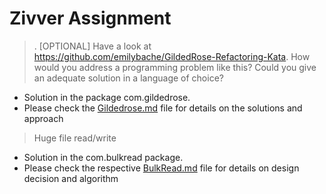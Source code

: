 # Zivver Assignment

>.	[OPTIONAL] Have a look at  https://github.com/emilybache/GildedRose-Refactoring-Kata. How would you address a programming problem like this? Could you give an adequate solution in a language of choice? 

* Solution in the package com.gildedrose.
* Please check the [Gildedrose.md](src/main/scala/com/gildedrose/Gildedrose.md) file for details on the solutions and approach

> Huge file read/write 

* Solution in the com.bulkread package.
* Please check the respective [BulkRead.md](src/main/scala/com/bulkread/BulkRead.md) file for details on design decision and algorithm


